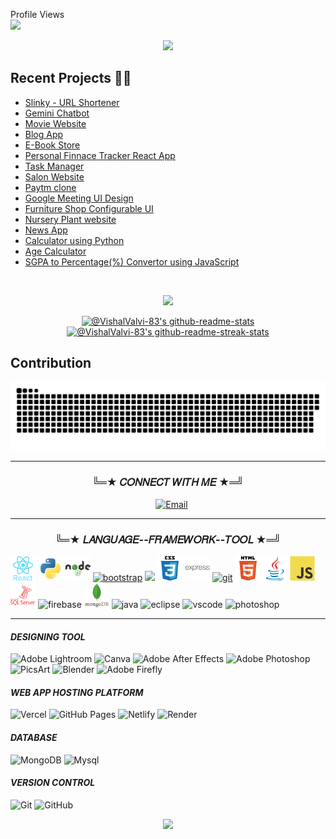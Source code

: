 <p align="left">
 Profile Views <br> <img height="15px" src="https://profile-counter.glitch.me/VishalValvi-83/count.svg"/> 
</p>
<!-- <p align="left"> <img src="https://komarev.com/ghpvc/?username=VishalValvi-83&label=Profile%20views&color=0e75b6&style=flat" alt="VishalValvi-83" /> </p> -->


<div align="center">
  <a  href="https://github.com/VishalValvi-83">
    <!-- <img src="https://readme-typing-svg.demolab.com/?lines=Hi,%20I'm%20Vishal%20Valvi;COMPUTER%20ENGINEER%20;FULL-STACK%20WEB%20DEVELOPER;PROGRAMMER;CURRENTLY%20AND%20ALWAYS%20LEARNING%20NEW%20THINGS&font=Righteous%20Code&center=true&width=550&height=35&color=20C20E&vCenter=true&pause=1000&size=22" /> -->
        <img src="https://readme-typing-svg.herokuapp.com/?font=Bona+Nova+SC&size=25&center=true&vCenter=true&&color=FF7E7E&background=0A4965&width=550&height=100&duration=4000&pause=1050&lines=Hi,%20I'm%20Vishal%20Valvi;COMPUTER%20ENGINEER%20;FULL-STACK%20WEB%20DEVELOPER%20👨‍💻;PROGRAMMER%20👨‍💻;ALWAYS%20LEARNING%20NEW%20THINGS&;" />

  </a>
</div>


## Recent Projects ✍🏻

- [Slinky - URL Shortener](https://github.com/VishalValvi-83/slinky-url-shortener)
- [Gemini Chatbot](https://github.com/VishalValvi-83/VGemini-clone)
- [Movie Website](https://github.com/VishalValvi-83/react-movie-app)
- [Blog App](https://github.com/VishalValvi-83/blog-app)
- [E-Book Store](https://github.com/VishalValvi-83/e-book-store)
- [Personal Finnace Tracker React App](https://github.com/VishalValvi-83/Expense-tracker-application)
- [Task Manager](https://github.com/VishalValvi-83/todolist-app)
- [Salon Website](https://github.com/VishalValvi-83/Hair-Salon-website)
- [Paytm clone](https://github.com/VishalValvi-83/Paytm-Clone)
- [Google Meeting UI Design](https://github.com/VishalValvi-83/google-meet)
- [Furniture Shop Configurable UI](https://github.com/VishalValvi-83/configurableui-app)
- [Nursery Plant website](https://github.com/VishalValvi-83/evergreen-nursery-plants)
- [News App](https://github.com/VishalValvi-83/News-App)
- [Calculator using Python](https://github.com/VishalValvi-83/python-calculator)
- [Age Calculator](https://github.com/VishalValvi-83/Age-calculator)
- [SGPA to Percentage(%) Convertor using JavaScript](https://github.com/VishalValvi-83/SGPA-converter)

<br>
<p align="center">
<img src="https://github-readme-stats.vercel.app/api/top-langs/?username=VishalValvi-83&theme=shadow_blue&layout=compact"width="50%"/> 
</p>  


<p align="center">
  <a href="https://github.com/VishalValvi-83?tab=repositories">
    <img src="https://github-readme-stats-one-bice.vercel.app/api?username=VishalValvi-83&theme=transparent&show_icons=true&icon_color=00b3ff&count_private=true&hide_border=true&title_color=00b3ff&role=OWNER,ORGANIZATION_MEMBER,COLLABORATOR" width="45%" alt="@VishalValvi-83's github-readme-stats"></a>
  <a href="https://github.com/VishalValvi-83?tab=stars">
    <img src="https://github-readme-streak-stats.herokuapp.com?user=VishalValvi-83&theme=transparent&hide_border=true&title_color=00b3ff&date_format=M%20j%5B%2C%20Y%5D" width="45%" alt="@VishalValvi-83's github-readme-streak-stats"/></a>
</p>

## Contribution 

<p align="center" ><a href="https://github.com/VishalValvi-83"><img src="contributions.svg">
</a></p>

---

### <p align="center">╚═★ 𝐶𝑂𝑁𝑁𝐸𝐶𝑇 𝑊𝐼𝑇𝐻 𝑀𝐸 ★═╝</p>
<p align="center">
<a href="https://twitter.com/vishalvlv" target="_blank"><img alt="" src="https://img.shields.io/badge/Twitter-000?style=for-the-badge&logo=Twitter&logoColor=1DA1F2" style="vertical-align:center" /></a>
<a href="https://instagram.com/v.i.s.h.a.l__83" target="_blank"><img alt="" src="https://img.shields.io/badge/Instagram-000?style=for-the-badge&logo=Instagram&logoColor=E4405F" style="vertical-align:center" /></a>
<a href="https://www.linkedin.com/in/vishal-valvi-b325522a7/" target="_blank"><img alt="" src="https://img.shields.io/badge/LinkedIn-000?style=for-the-badge&logo=linkedin&logoColor=white" style="vertical-align:center" /></a>
<a href="mailto:vishalvalvi2529@gmail.com" target="_blank"><img alt="Email" src="https://img.shields.io/badge/gmail%20-000?style=for-the-badge&logo=gmail&logoColor=white" style="vertical-align:center" /></a>
</p>


---

### <p align="center">╚═★ 𝐿𝐴𝑁𝐺𝑈𝐴𝐺𝐸--𝐹𝑅𝐴𝑀𝐸𝑊𝑂𝑅𝐾--𝑇𝑂𝑂𝐿 ★═╝</p>


<p>
  <a href="https://reactjs.org/" target="_blank"><img src="https://raw.githubusercontent.com/devicons/devicon/master/icons/react/react-original-wordmark.svg" alt="react" width="40" height="40" /></a>
  <a href="https://www.python.org" target="_blank"><img src="https://raw.githubusercontent.com/devicons/devicon/master/icons/python/python-original.svg" alt="python" width="40" height="40" /></a>
  <a href="https://nodejs.org" target="_blank"><img src="https://raw.githubusercontent.com/devicons/devicon/master/icons/nodejs/nodejs-original-wordmark.svg" alt="nodejs" width="40" height="40" /></a>
  <a href="https://getbootstrap.com" target="_blank"><img src="https://cdn.jsdelivr.net/gh/devicons/devicon@latest/icons/bootstrap/bootstrap-original-wordmark.svg" alt="bootstrap" width="40" height="40" /></a>
  <a href="https://tailwindcss.com/" target="_blank"><img src="https://cdn.jsdelivr.net/gh/devicons/devicon@latest/icons/tailwindcss/tailwindcss-original.svg" height="40" /></a>
  <a href="https://www.w3schools.com/css/" target="_blank"><img src="https://raw.githubusercontent.com/devicons/devicon/master/icons/css3/css3-original-wordmark.svg" alt="css3" width="40" height="40" /></a>
  <a href="https://expressjs.com" target="_blank"><img src="https://raw.githubusercontent.com/devicons/devicon/master/icons/express/express-original-wordmark.svg" alt="express" width="40" height="40" /></a>
  <a href="https://git-scm.com/" target="_blank"><img src="https://www.vectorlogo.zone/logos/git-scm/git-scm-icon.svg" alt="git" width="40" height="40" /></a>
  <a href="https://www.w3.org/html/" target="_blank"><img src="https://raw.githubusercontent.com/devicons/devicon/master/icons/html5/html5-original-wordmark.svg" alt="html5" width="40" height="40" /></a>
  <a href="https://www.java.com" target="_blank"><img src="https://raw.githubusercontent.com/devicons/devicon/master/icons/java/java-original.svg" alt="java" width="40" height="40" /></a>
  <a href="https://developer.mozilla.org/en-US/docs/Web/JavaScript" target="_blank"><img src="https://raw.githubusercontent.com/devicons/devicon/master/icons/javascript/javascript-original.svg" alt="javascript" width="40" height="40" /></a>
  <a href="https://www.microsoft.com/en-us/sql-server" target="_blank"><img src="https://raw.githubusercontent.com/devicons/devicon/master/icons/microsoftsqlserver/microsoftsqlserver-plain-wordmark.svg" alt="Microsoft SQL Server" width="40" height="40" /></a>
 <img src="https://cdn.jsdelivr.net/gh/devicons/devicon@latest/icons/firebase/firebase-plain-wordmark.svg" alt="firebase"  height="45" />
  <a href="https://www.mongodb.com/" target="_blank"><img src="https://raw.githubusercontent.com/devicons/devicon/master/icons/mongodb/mongodb-original-wordmark.svg" alt="mongodb" width="40" height="40" /></a>
 
 <img src="https://cdn.jsdelivr.net/gh/devicons/devicon@latest/icons/java/java-original-wordmark.svg" alt="java" width="40" height="40" />
 <img src="https://cdn.jsdelivr.net/gh/devicons/devicon@latest/icons/eclipse/eclipse-original-wordmark.svg" alt="eclipse" width="40" height="40" />
 
 <img src="https://cdn.jsdelivr.net/gh/devicons/devicon@latest/icons/vscode/vscode-original-wordmark.svg" alt="vscode" width="40" height="40" />
 <img src="https://cdn.jsdelivr.net/gh/devicons/devicon@latest/icons/photoshop/photoshop-original.svg"   alt="photoshop" width="40" height="40"/>
          
     
          
</p>



---
<div >

#### <i>DESIGNING TOOL</i>
![Adobe Lightroom](https://img.shields.io/badge/-Adobe%20Lightroom-000?style=for-the-badge&logo=adobe%20lightroom)
![Canva](https://img.shields.io/badge/-Canva-000?style=for-the-badge&logo=canva)
![Adobe After Effects](https://img.shields.io/badge/-Adobe%20After%20Effects-000?style=for-the-badge&logo=Adobe%20After%20Effects&logoColor=white)
![Adobe Photoshop](https://img.shields.io/badge/-Adobe%20Photoshop-000?style=for-the-badge&logo=adobephotoshop)
![PicsArt](https://img.shields.io/badge/-PicsArt-000?style=for-the-badge&logo=picsart)
![Blender](https://img.shields.io/badge/-Blender-000?style=for-the-badge&logo=blender)
![Adobe Firefly](https://img.shields.io/badge/-Adobe%20Firefly-000?style=for-the-badge&logo=adobefirefly)


#### <i>WEB APP HOSTING PLATFORM</i>
![Vercel](https://img.shields.io/badge/-Vercel-000?style=for-the-badge&logo=vercel)
![GitHub Pages](https://img.shields.io/badge/-GitHub%20Pages-000?style=for-the-badge&logo=github)
![Netlify](https://img.shields.io/badge/-Netlify-000?style=for-the-badge&logo=netlify)
![Render](https://img.shields.io/badge/-Render-000?style=for-the-badge&logo=render)


#### <i>DATABASE</i>
![MongoDB](https://img.shields.io/badge/-MongoDB-000?style=for-the-badge&logo=mongodb)
![Mysql](https://img.shields.io/badge/-Mysql-000?style=for-the-badge&logo=mysql)

#### <i>VERSION CONTROL</i>
![Git](https://img.shields.io/badge/-Git-000?style=for-the-badge&logo=git)
![GitHub](https://img.shields.io/badge/-GitHub-000?style=for-the-badge&logo=github)

</div>

<p align="center">
     <img src="https://capsule-render.vercel.app/api?type=waving&height=90&color=timeGradient&section=footer&reversal=false"/>
</p>

